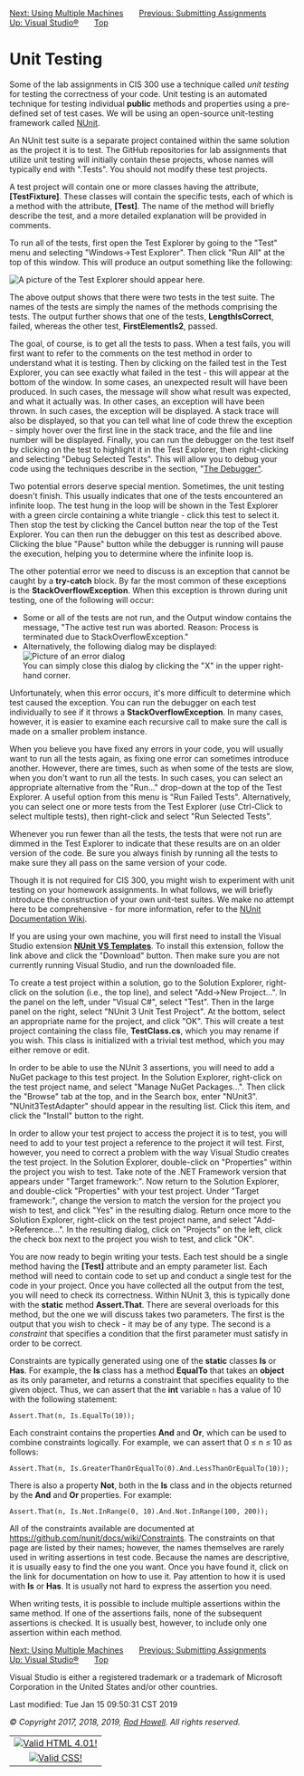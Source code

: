 <div class="NAVBAR">

[Next: Using Multiple
Machines](/~rhowell/DataStructures/redirect/multiple-machines)      
[Previous: Submitting
Assignments](/~rhowell/DataStructures/redirect/using-source-control)
      [Up: Visual
Studio®](/~rhowell/DataStructures/redirect/visual-studio)      
[Top](/~rhowell/DataStructures/)

</div>

# Unit Testing

Some of the lab assignments in CIS 300 use a technique called *unit
testing* for testing the correctness of your code. Unit testing is an
automated technique for testing individual **public** methods and
properties using a pre-defined set of test cases. We will be using an
open-source unit-testing framework called [NUnit](http://nunit.org/).

An NUnit test suite is a separate project contained within the same
solution as the project it is to test. The GitHub repositories for lab
assignments that utilize unit testing will initially contain these
projects, whose names will typically end with ".Tests". You should not
modify these test projects.

A test project will contain one or more classes having the attribute,
**\[TestFixture\]**. These classes will contain the specific tests, each
of which is a method with the attribute, **\[Test\]**. The name of the
method will briefly describe the test, and a more detailed explanation
will be provided in comments.

To run all of the tests, first open the Test Explorer by going to the
"Test" menu and selecting "Windows-\>Test Explorer". Then click "Run
All" at the top of this window. This will produce an output something
like the following:

![A picture of the Test Explorer should appear here.](test-explorer.jpg)

The above output shows that there were two tests in the test suite. The
names of the tests are simply the names of the methods comprising the
tests. The output further shows that one of the tests,
**LengthIsCorrect**, failed, whereas the other test,
**FirstElementIs2**, passed.

The goal, of course, is to get all the tests to pass. When a test fails,
you will first want to refer to the comments on the test method in order
to understand what it is testing. Then by clicking on the failed test in
the Test Explorer, you can see exactly what failed in the test - this
will appear at the bottom of the window. In some cases, an unexpected
result will have been produced. In such cases, the message will show
what result was expected, and what it actually was. In other cases, an
exception will have been thrown. In such cases, the exception will be
displayed. A stack trace will also be displayed, so that you can tell
what line of code threw the exception - simply hover over the first line
in the stack trace, and the file and line number will be displayed.
Finally, you can run the debugger on the test itself by clicking on the
test to highlight it in the Test Explorer, then right-clicking and
selecting "Debug Selected Tests". This will allow you to debug your code
using the techniques describe in the section, "[The
Debugger"](/~rhowell/DataStructures/redirect/debugger).

Two potential errors deserve special mention. Sometimes, the unit
testing doesn't finish. This usually indicates that one of the tests
encountered an infinite loop. The test hung in the loop will be shown in
the Test Explorer with a green circle containing a white triangle -
click this test to select it. Then stop the test by clicking the Cancel
button near the top of the Test Explorer. You can then run the debugger
on this test as described above. Clicking the blue "Pause" button while
the debugger is running will pause the execution, helping you to
determine where the infinite loop is.

The other potential error we need to discuss is an exception that cannot
be caught by a **try-catch** block. By far the most common of these
exceptions is the **StackOverflowException**. When this exception is
thrown during unit testing, one of the following will occur:

  - Some or all of the tests are not run, and the Output window contains
    the message, "The active test run was aborted. Reason: Process is
    terminated due to StackOverflowException."
  - Alternatively, the following dialog may be displayed:  
    ![Picture of an error
    dialog](testhost.x86-has-stopped-working.JPG)  
    You can simply close this dialog by clicking the "X" in the upper
    right-hand corner.

Unfortunately, when this error occurs, it's more difficult to determine
which test caused the exception. You can run the debugger on each test
individually to see if it throws a **StackOverflowException**. In many
cases, however, it is easier to examine each recursive call to make sure
the call is made on a smaller problem instance.

When you believe you have fixed any errors in your code, you will
usually want to run all the tests again, as fixing one error can
sometimes introduce another. However, there are times, such as when some
of the tests are slow, when you don't want to run all the tests. In such
cases, you can select an appropriate alternative from the "Run..."
drop-down at the top of the Test Explorer. A useful option from this
menu is "Run Failed Tests". Alternatively, you can select one or more
tests from the Test Explorer (use Ctrl-Click to select multiple tests),
then right-click and select "Run Selected Tests".

Whenever you run fewer than all the tests, the tests that were not run
are dimmed in the Test Explorer to indicate that these results are on an
older version of the code. Be sure you always finish by running all the
tests to make sure they all pass on the same version of your code.

Though it is not required for CIS 300, you might wish to experiment with
unit testing on your homework assignments. In what follows, we will
briefly introduce the construction of your own unit-test suites. We make
no attempt here to be comprehensive - for more information, refer to the
[NUnit Documentation Wiki](https://github.com/nunit/docs/wiki).

If you are using your own machine, you will first need to install the
Visual Studio extension [**NUnit VS
Templates**](https://marketplace.visualstudio.com/items?itemName=NUnitDevelopers.NUnitTemplatesforVisualStudio).
To install this extension, follow the link above and click the
"Download" button. Then make sure you are not currently running Visual
Studio, and run the downloaded file.

To create a test project within a solution, go to the Solution Explorer,
right-click on the solution (i.e., the top line), and select "Add-\>New
Project...". In the panel on the left, under "Visual C\#", select
"Test". Then in the large panel on the right, select "NUnit 3 Unit Test
Project". At the bottom, select an appropriate name for the project, and
click "OK". This will create a test project containing the class file,
**TestClass.cs**, which you may rename if you wish. This class is
initialized with a trivial test method, which you may either remove or
edit.

In order to be able to use the NUnit 3 assertions, you will need to add
a NuGet package to this test project. In the Solution Explorer,
right-click on the test project name, and select "Manage NuGet
Packages...". Then click the "Browse" tab at the top, and in the Search
box, enter "NUnit3". "NUnit3TestAdapter" should appear in the resulting
list. Click this item, and click the "Install" button to the right.

In order to allow your test project to access the project it is to test,
you will need to add to your test project a reference to the project it
will test. First, however, you need to correct a problem with the way
Visual Studio creates the test project. In the Solution Explorer,
double-click on "Properties" within the project you wish to test. Take
note of the .NET Framework version that appears under "Target
framework:". Now return to the Solution Explorer, and double-click
"Properties" with your test project. Under "Target framework:", change
the version to match the version for the project you wish to test, and
click "Yes" in the resulting dialog. Return once more to the Solution
Explorer, right-click on the test project name, and select
"Add-\>Reference...". In the resulting dialog, click on "Projects" on
the left, click the check box next to the project you wish to test, and
click "OK".

You are now ready to begin writing your tests. Each test should be a
single method having the **\[Test\]** attribute and an empty parameter
list. Each method will need to contain code to set up and conduct a
single test for the code in your project. Once you have collected all
the output from the test, you will need to check its correctness. Within
NUnit 3, this is typically done with the **static** method
**Assert.That**. There are several overloads for this method, but the
one we will discuss takes two parameters. The first is the output that
you wish to check - it may be of any type. The second is a *constraint*
that specifies a condition that the first parameter must satisfy in
order to be correct.

Constraints are typically generated using one of the **static** classes
**Is** or **Has**. For example, the **Is** class has a method
**EqualTo** that takes an **object** as its only parameter, and returns
a constraint that specifies equality to the given object. Thus, we can
assert that the **int** variable `n` has a value of 10 with the
following statement:

    Assert.That(n, Is.EqualTo(10));

Each constraint contains the properties **And** and **Or**, which can be
used to combine constraints logically. For example, we can assert that 0
≤ n ≤ 10 as follows:

    Assert.That(n, Is.GreaterThanOrEqualTo(0).And.LessThanOrEqualTo(10));

There is also a property **Not**, both in the **Is** class and in the
objects returned by the **And** and **Or** properties. For example:

    Assert.That(n, Is.Not.InRange(0, 10).And.Not.InRange(100, 200));

All of the constraints available are documented at
<https://github.com/nunit/docs/wiki/Constraints>. The constraints on
that page are listed by their names; however, the names themselves are
rarely used in writing assertions in test code. Because the names are
descriptive, it is usually easy to find the one you want. Once you have
found it, click on the link for documentation on how to use it. Pay
attention to how it is used with **Is** or **Has**. It is usually not
hard to express the assertion you need.

When writing tests, it is possible to include multiple assertions within
the same method. If one of the assertions fails, none of the subsequent
assertions is checked. It is usually best, however, to include only one
assertion within each method.

<div class="NAVBAR">

[Next: Using Multiple
Machines](/~rhowell/DataStructures/redirect/multiple-machines)      
[Previous: Submitting
Assignments](/~rhowell/DataStructures/redirect/using-source-control)
      [Up: Visual
Studio®](/~rhowell/DataStructures/redirect/visual-studio)      
[Top](/~rhowell/DataStructures/)

</div>

<span class="small">Visual Studio is either a registered trademark or a
trademark of Microsoft Corporation in the United States and/or other
countries.</span>

<span class="small">Last modified: Tue Jan 15 09:50:31 CST 2019</span>

<span class="small">*© Copyright 2017, 2018, 2019, [Rod
Howell](/~rhowell/). All rights reserved.*</span>

|                                                                                            |
| :----------------------------------------------------------------------------------------: |
| [![Valid HTML 4.01\!](/~rhowell/valid-html401.gif)](http://validator.w3.org/check/referer) |
|   [![Valid CSS\!](/~howell/vcss.gif)](http://jigsaw.w3.org/css-validator/check/referer)    |
